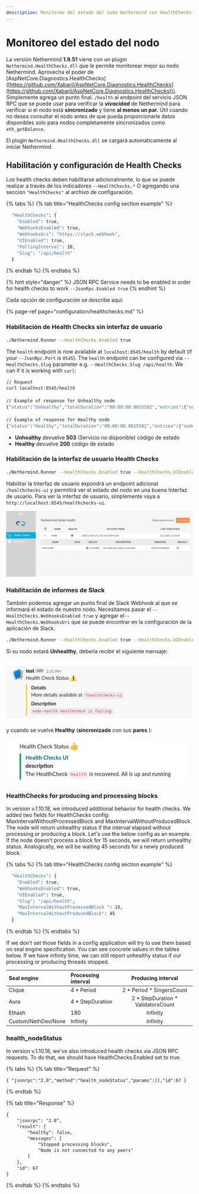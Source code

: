 ```yaml
---
description: Monitoreo del estado del nodo Nethermind con HealthChecks
---
```


# Monitoreo del estado del nodo

La versión Nethermind **1.9.51** viene con un plugin `Nethermind.HealthChecks.dll` que le permite monitorear mejor su nodo Nethermind. Aprovecha el poder de \[AspNetCore.Diagnostics.HealthChecks\] \([https://github.com/Xabaril/AspNetCore.Diagnostics.HealthChecks](https://github.com/Xabaril/AspNetCore.Diagnostics.HealthChecks)\). Simplemente agrega un punto final. `/health` al endpoint del servicio JSON RPC que se puede usar para verificar la  _**vivacidad**_ de Nethermind para verificar si el nodo está **sincronizado** y tiene **al menos un par.** Útil cuando no desea consultar el nodo antes de que pueda proporcionarle datos disponibles solo para nodos completamente sincronizados como `eth_getBalance`.

El plugin `Nethermind.HealthChecks.dll` se cargará automáticamente al iniciar Nethermind.

## Habilitación y configuración de Health Checks

Los health checks deben habilitarse adicionalmente, lo que se puede realizar a través de los indicadores `--HealthChecks.*` O agregando una sección `"HealthChecks"` al archivo de configuración.

{% tabs %}
{% tab title="HealthChecks config section example" %}
```bash
  "HealthChecks": {
    "Enabled": true,
    "WebhooksEnabled": true,
    "WebhooksUri": "https://slack.webhook",
    "UIEnabled": true,
    "PollingInterval": 10,
    "Slug": "/api/health"
  }
```
{% endtab %}
{% endtabs %}

{% hint style="danger" %}
JSON RPC Service needs to be enabled in order for health checks to work `--JsonRpc.Enabled true`
{% endhint %}

Cada opción de configuración se describe aquí:

{% page-ref page="configuration/healthchecks.md" %}

### Habilitación de Health Checks sin interfaz de usuario

```bash
./Nethermind.Runner --HealthChecks.Enabled true
```

The `health` endpoint is now available at `localhost:8545/health` by default \(if your `--JsonRpc.Port` is `8545`\). The `health` endpoint can be configured via `--HealthChecks.Slug` parameter e.g. `--HealthChecks.Slug /api/health`. We can if it is working with `curl`:

```bash
// Request
curl localhost:8545/health

// Example of response for Unhealthy node
{"status":"Unhealthy","totalDuration":"00:00:00.0015582","entries":{"node-health":{"data":{},"description":"The node has 0 peers connected","duration":"00:00:00.0003881","status":"Unhealthy","tags":[]}}}

// Example of response for Healthy node
{"status":"Healthy","totalDuration":"00:00:00.0015582","entries":{"node-health":{"data":{},"description":"The node is now fully synced with a network, number of peers: 99","duration":"00:00:00.0003881","status":"Healthy","tags":[]}}}
```

* **Unhealthy** devuelve **503** \(Servicio no disponible\) código de estado
* **Healthy** devuelve  **200**  código de estado

### Habilitación de la interfaz de usuario Health Checks

```bash
./Nethermind.Runner --HealthChecks.Enabled true --HealthChecks.UIEnabled true
```

Habilitar la Interfaz de usuario expondrá un endpoint adicional `/healthchecks-ui` y permitirá ver el estado del nodo en una buena Interfaz de usuario. Para ver la interfaz de usuario, simplemente vaya a `http://localhost:8545/healthchecks-ui`.

![Estado unhealthy informado en la p&#xE1;gina de la interfaz de usuario](../.gitbook/assets/image%20%2876%29.png)

### Habilitación de informes de Slack

También podemos agregar un punto final de Slack Webhook al que se informará el estado de nuestro nodo. Necesitamos pasar el `--HealthChecks.WebhooksEnabled true` y agregar el`--HealthChecks.WebhooksUri` que se puede encontrar en la configuración de la aplicación de Slack.

```bash
./Nethermind.Runner --HealthChecks.Enabled true --HealthChecks.UIEnabled true --HealthChecks.WebhooksEnabled true --HealthChecks.WebhooksUri https://hooks.slack.com/
```

Si su nodo estará **Unhealthy**, debería recibir el siguiente mensaje:

![Unhealty](../.gitbook/assets/image%20%28114%29.png)

y cuando se vuelve **Healthy** \(**sincronizado** con sus **pares** \):

![Healthy](../.gitbook/assets/image%20%2846%29.png)

### HealthChecks for producing and processing blocks

In version v.1.10.18, we introduced additional behavior for health checks. We added two fields for HealthChecks config: MaxIntervalWithoutProcessedBlock and MaxIntervalWithoutProducedBlock. The node will return unhealthy status if the interval elapsed without processing or producing a block. Let's use the below config as an example. If the node doesn't process a block for 15 seconds, we will return unhealthy status. Analogically, we will be waiting 45 seconds for a newly produced block.

{% tabs %}
{% tab title="HealthChecks config section example" %}
```bash
  "HealthChecks": {
    "Enabled": true,
    "WebhooksEnabled": true,
    "UIEnabled": true,
    "Slug": "/api/health",
    "MaxIntervalWithoutProcessedBlock ": 15,
    "MaxIntervalWithoutProducedBlock": 45
  }
```
{% endtab %}
{% endtabs %}

If we don't set those fields in a config application will try to use them based on seal engine specification. You can see concrete values in the tables below. If we have infinity time, we can still report unhealthy status if our processing or producing threads stopped.

| Seal engine | Processing interval | Producing interval |
| :--- | :--- | :---: |
| Clique | 4 \* Period | 2 \* Period \* SingersCount |
| Aura | 4 \* StepDuration | 2 \* StepDuration \* ValidatorsCount |
| Ethash | 180 | Infinity |
| Custom/NethDev/None | Infinity | Infinity |

### health\_nodeStatus

In version v.1.10.18, we've also introduced health checks via JSON RPC requests. To do that, we should have HealthChecks.Enabled set to true.

{% tabs %}
{% tab title="Request" %}
```text
{ "jsonrpc":"2.0","method":"health_nodeStatus","params":[],"id":67 }
```
{% endtab %}

{% tab title="Response" %}
```text
{
    "jsonrpc": "2.0",
    "result": {
        "healthy": false,
        "messages": [
            "Stopped processing blocks",
            "Node is not connected to any peers"
        ]
    },
    "id": 67
}
```
{% endtab %}
{% endtabs %}

